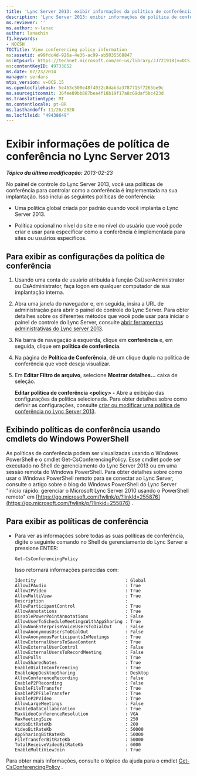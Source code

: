 ```yaml
---
title: 'Lync Server 2013: exibir informações da política de conferência'
description: 'Lync Server 2013: exibir informações de política de conferência.'
ms.reviewer: ''
ms.author: v-lanac
author: lanachin
f1.keywords:
- NOCSH
TOCTitle: View conferencing policy information
ms:assetid: e99fdc4d-926a-4e36-ac99-ab5035568847
ms:mtpsurl: https://technet.microsoft.com/en-us/library/JJ721918(v=OCS.15)
ms:contentKeyID: 49733852
ms.date: 07/23/2014
manager: serdars
mtps_version: v=OCS.15
ms.openlocfilehash: 5e463c500e48f4032c8dab3a3787715f7265be9c
ms.sourcegitcommit: 36fee89bb887bea4f18b19f17a8c69daf5bc423d
ms.translationtype: MT
ms.contentlocale: pt-BR
ms.lasthandoff: 11/26/2020
ms.locfileid: "49438649"
---
```

# <a name="view-conferencing-policy-information-in-lync-server-2013"></a>Exibir informações de política de conferência no Lync Server 2013

<div data-xmlns="http://www.w3.org/1999/xhtml">

<div class="topic" data-xmlns="http://www.w3.org/1999/xhtml" data-msxsl="urn:schemas-microsoft-com:xslt" data-cs="https://msdn.microsoft.com/">

<div data-asp="https://msdn2.microsoft.com/asp">



</div>

<div id="mainSection">

<div id="mainBody">

<span> </span>

_**Tópico da última modificação:** 2013-02-23_

No painel de controle do Lync Server 2013, você usa políticas de conferência para controlar como a conferência é implementada na sua implantação. Isso inclui as seguintes políticas de conferência:

  - Uma política global criada por padrão quando você implanta o Lync Server 2013.

  - Política opcional no nível do site e no nível do usuário que você pode criar e usar para especificar como a conferência é implementada para sites ou usuários específicos.

<div>

## <a name="to-view-conferencing-policy-settings"></a>Para exibir as configurações da política de conferência

1.  Usando uma conta de usuário atribuída à função CsUserAdministrator ou CsAdministrator, faça logon em qualquer computador de sua implantação interna.

2.  Abra uma janela do navegador e, em seguida, insira a URL de administração para abrir o painel de controle do Lync Server. Para obter detalhes sobre os diferentes métodos que você pode usar para iniciar o painel de controle do Lync Server, consulte [abrir ferramentas administrativas do Lync server 2013](lync-server-2013-open-lync-server-administrative-tools.md).

3.  Na barra de navegação à esquerda, clique em **conferência** e, em seguida, clique em **política de conferência**.

4.  Na página de **Política de Conferência**, dê um clique duplo na política de conferência que você deseja visualizar.

5.  Em **Editar Filtro de arquivo**, selecione **Mostrar detalhes...** caixa de seleção.
    
    **Editar política de conferência \<policy\> -** Abre a exibição das configurações da política selecionada. Para obter detalhes sobre como definir as configurações, consulte [criar ou modificar uma política de conferência no Lync Server 2013](lync-server-2013-create-or-modify-a-conferencing-policy.md).

</div>

<div>

## <a name="viewing-conferencing-policies-by-using-windows-powershell-cmdlets"></a>Exibindo políticas de conferência usando cmdlets do Windows PowerShell

As políticas de conferência podem ser visualizadas usando o Windows PowerShell e o cmdlet Get-CsConferencingPolicy. Esse cmdlet pode ser executado no Shell de gerenciamento do Lync Server 2013 ou em uma sessão remota do Windows PowerShell. Para obter detalhes sobre como usar o Windows PowerShell remoto para se conectar ao Lync Server, consulte o artigo sobre o blog do Windows PowerShell do Lync Server "início rápido: gerenciar o Microsoft Lync Server 2010 usando o PowerShell remoto" em [https://go.microsoft.com/fwlink/p/?linkId=255876](https://go.microsoft.com/fwlink/p/?linkid=255876) .

<div>

## <a name="to-view-conferencing-policies"></a>Para exibir as políticas de conferência

  - Para ver as informações sobre todas as suas políticas de conferência, digite o seguinte comando no Shell de gerenciamento do Lync Server e pressione ENTER:
    
        Get-CsConferencingPolicy
    
    Isso retornará informações parecidas com:
    
        Identity                                  : Global
        AllowIPAudio                              : True
        AllowIPVideo                              : True
        AllowMultiView                            : True
        Description                               :
        AllowParticipantControl                   : True
        AllowAnnotations                          : True
        DisablePowerPointAnnotations              : False
        AllowUserToScheduleMeetingsWithAppSharing : True
        AllowNonEnterpriseVoiceUsersToDialOut     : False
        AllowAnonymousUsersToDialOut              : False
        AllowAnonymousParticipantsInMeetings      : True
        AllowExternalUsersToSaveContent           : True
        AllowExternalUserControl                  : False
        AllowExternalUsersToRecordMeeting         : False
        AllowPolls                                : True
        AllowSharedNotes                          : True
        EnableDialInConferencing                  : True
        EnableAppDesktopSharing                   : Desktop
        AllowConferenceRecording                  : False
        EnableP2PRecording                        : False
        EnableFileTransfer                        : True
        EnableP2PFileTransfer                     : True
        EnableP2PVideo                            : True
        AllowLargeMeetings                        : False
        EnableDataCollaboration                   : True
        MaxVideoConferenceResolution              : VGA
        MaxMeetingSize                            : 250
        AudioBitRateKb                            : 200
        VideoBitRateKb                            : 50000
        AppSharingBitRateKb                       : 50000
        FileTransferBitRateKb                     : 50000
        TotalReceiveVideoBitRateKb                : 6000
        EnableMultiViewJoin                       : True

</div>

Para obter mais informações, consulte o tópico da ajuda para o cmdlet [Get-CsConferencingPolicy](https://docs.microsoft.com/powershell/module/skype/Get-CsConferencingPolicy) .

</div>

</div>

<span> </span>

</div>

</div>

</div>

